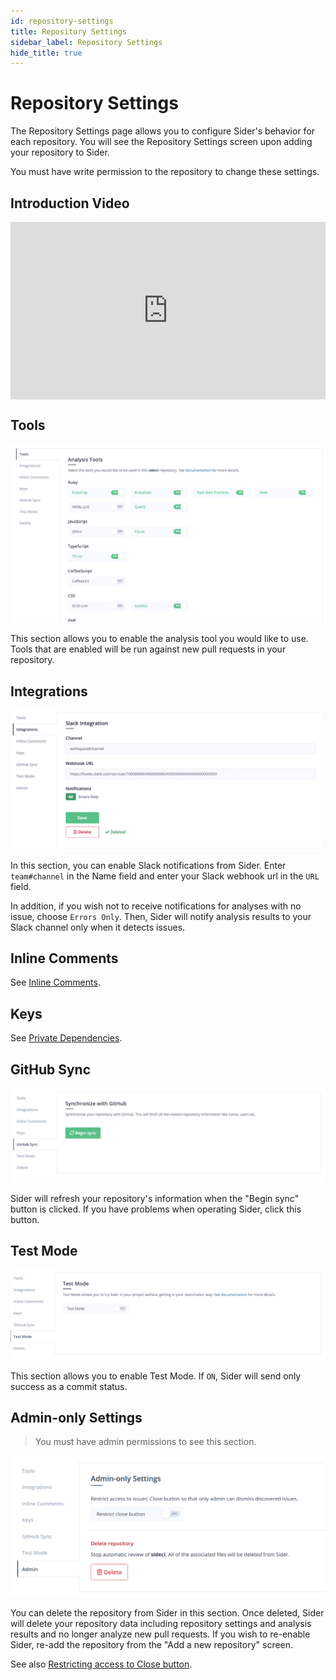 ```yaml
---
id: repository-settings
title: Repository Settings
sidebar_label: Repository Settings
hide_title: true
---
```


# Repository Settings

The Repository Settings page allows you to configure Sider's behavior for each repository. You will see the Repository Settings screen upon adding your repository to Sider.

You must have write permission to the repository to change these settings.

## Introduction Video

<div style="position:relative;padding-top:56.25%;">
  <iframe src="https://www.youtube.com/embed/D7e8YZDrqQY" frameborder="0" allowfullscreen
    style="position:absolute;top:0;left:0;width:100%;height:100%;"></iframe>
</div>

## Tools

![Analyzer settings](../assets/project-analyzers.png)

This section allows you to enable the analysis tool you would like to use. Tools that are enabled will be run against new pull requests in your repository.

## Integrations

![Slack notification](../assets/project-slack-notification.png)

In this section, you can enable Slack notifications from Sider. Enter `team#channel` in the Name field and enter your Slack webhook url in the `URL` field.

In addition, if you wish not to receive notifications for analyses with no issue, choose `Errors Only`. Then, Sider will notify analysis results to your Slack channel only when it detects issues.

## Inline Comments

See [Inline Comments](../advanced-settings/inline-comments.md).

## Keys

See [Private Dependencies](../advanced-settings/private-dependencies.md).

## GitHub Sync

![Sync with GitHub](../assets/project-sync-with-github.png)

Sider will refresh your repository's information when the "Begin sync" button is clicked. If you have problems when operating Sider, click this button.

## Test Mode

![Test mode](../assets/project-testmode.png)

This section allows you to enable Test Mode. If `ON`, Sider will send only success as a commit status.

## Admin-only Settings

> You must have admin permissions to see this section.

![Admin](../assets/project-admin.png)

You can delete the repository from Sider in this section. Once deleted, Sider will delete your repository data including repository settings and analysis results and no longer analyze new pull requests. If you wish to re-enable Sider, re-add the repository from the "Add a new repository" screen.

See also [Restricting access to Close button](../advanced-settings/restricting-access-to-close-button.md).

